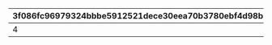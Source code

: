 |3f086fc96979324bbbe5912521dece30eea70b3780ebf4d98b774554c6880d38|bc57c86f97a689d489e3113fdb1b554f8a3de8f8f66e25916946703f3f1b741b|3dc6769888f2e805627c92c220bb5736a44e0d30d31aa182670977b128578a7f|ad88f931b455780d1486d5719a75bbfba2d6c2e7be09c56be481ebbc1b56762c|ffc25aeb2fc0ca0303f646d30cde610a0b5a8be1cdf6e4b3abd7d64dcda4bf7f|fafb316ffb7f70f217cb9a12c10f0a131078049fa37fb4134dae6c1e35d46dbe|dc9b71a26e4228a2a5b8449c1f7ddd02c09f5d6a647020a508e3bb01221c7a56|
| --- | --- | --- | --- | --- | --- | --- |
|4|1|0|500|3|1|15|